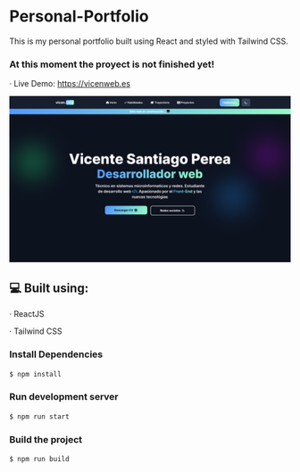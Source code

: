 # Personal-Portfolio
This is my personal portfolio built using React and styled with Tailwind CSS. 

### At this moment the proyect is not finished yet!

· Live Demo: https://vicenweb.es

![Image text](https://github.com/Itzvicen/Personal-Portfolio/blob/main/preview.png)

## 💻 Built using:

· ReactJS

· Tailwind CSS

### Install Dependencies
```sh
$ npm install 
```

### Run development server
```sh 
$ npm run start
```

### Build the project
```sh
$ npm run build

